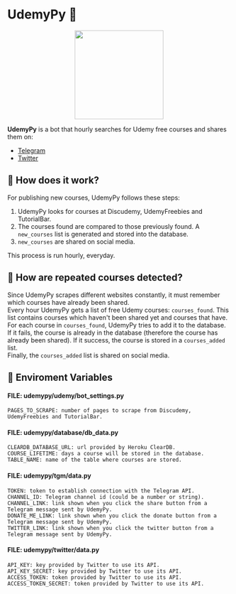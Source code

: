 # UdemyPy :robot:	

<p align="center">
  <img width="200" height="200" src="../media/udemypy-logo.png?raw=true">
</p>

**UdemyPy** is a bot that hourly searches for Udemy free courses and shares them on:
- [Telegram](https://t.me/freecourses000)
- [Twitter](https://twitter.com/UdemyPy)


## :electric_plug: How does it work?

For publishing new courses, UdemyPy follows these steps:

1. UdemyPy looks for courses at Discudemy, UdemyFreebies and TutorialBar.
2. The courses found are compared to those previously found. A `new_courses` list is generated and stored into the database.
3. `new_courses` are shared on social media.

This process is run hourly, everyday.

## :electric_plug: How are repeated courses detected?

Since UdemyPy scrapes different websites constantly, it must remember which courses have already been shared.<br/>
Every hour UdemyPy gets a list of free Udemy courses: `courses_found`. This list contains courses which haven't been shared
yet and courses that have. For each course in `courses_found`, UdemyPy tries to add it to the database. If it fails, the course
is already in the database (therefore the course has already been shared). If it success, the course is stored in a `courses_added`
list.<br/>
Finally, the `courses_added` list is shared on social media.

## :electric_plug: Enviroment Variables

#### FILE: udemypy/udemy/bot_settings.py

```
PAGES_TO_SCRAPE: number of pages to scrape from Discudemy, UdemyFreebies and TutorialBar.
```
#### FILE: udemypy/database/db_data.py

```
CLEARDB_DATABASE_URL: url provided by Heroku ClearDB.
COURSE_LIFETIME: days a course will be stored in the database.
TABLE_NAME: name of the table where courses are stored.
```

#### FILE: udemypy/tgm/data.py

```
TOKEN: token to establish connection with the Telegram API.
CHANNEL_ID: Telegram channel id (could be a number or string).
CHANNEL_LINK: link shown when you click the share button from a Telegram message sent by UdemyPy.
DONATE_ME_LINK: link shown when you click the donate button from a Telegram message sent by UdemyPy.
TWITTER_LINK: link shown when you click the twitter button from a Telegram message sent by UdemyPy.
```

#### FILE: udemypy/twitter/data.py

```
API_KEY: key provided by Twitter to use its API.
API_KEY_SECRET: key provided by Twitter to use its API.
ACCESS_TOKEN: token provided by Twitter to use its API.
ACCESS_TOKEN_SECRET: token provided by Twitter to use its API.
```
